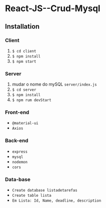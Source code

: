 # React-JS--Crud-Mysql

## Installation

### Client

  1. `$ cd client`
  2. `$ npm install`
  3. `$ npm start` 
  
### Server

  1. mudar o nome do mySQL `server/index.js`
  2. `$ cd server`
  3. `$ npm install` 
  4. `$ npm rum devStart`
  
### Front-end

 + `@material-ui`
 +  `Axios`

### Back-end

+ `express`
+ `mysql`
+ `nodemon`
+ `cors`

### Data-base

+ `Create database listadetarefas`
+ `Create table lista`
+ `Em Lista: Id, Name, deadline, description`


